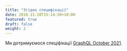 ```yaml
---
title: "Згідно специфікації"
date: 2018-11-28T15:14:39+10:00
featured: true
draft: false
weight: 2
---
```


Ми дотримуємося спеціфікації [GraphQL October 2021](https://spec.graphql.org/October2021/).